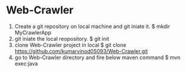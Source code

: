 # Web-Crawler

1) Create a git repository on local machine and git iniate it.
  $ mkdir MyCrawlerApp
2) git iniate the local reopository.
  $ git init
3) clone Web-Crawler project in local
  $ git clone https://github.com/kumarvinod05093/Web-Crawler.git
5) go to Web-Crawler directory and fire below maven command
  $ mvn exec:java
